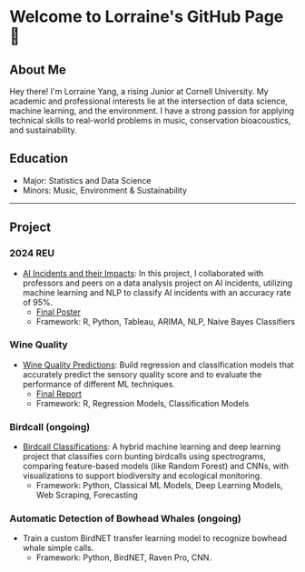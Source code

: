 # Welcome to Lorraine's GitHub Page 👋

## About Me
Hey there! I'm Lorraine Yang, a rising Junior at Cornell University. 
My academic and professional interests lie at the intersection of data science, machine learning, and the environment.
I have a strong passion for applying technical skills to real-world problems in music, conservation bioacoustics, and sustainability.

## Education
-  Major: Statistics and Data Science
-  Minors: Music, Environment & Sustainability

---

## Project

### 2024 REU
- [AI Incidents and their Impacts](https://github.com/schmidtfrank/AI-Incident-Research): In this project, I collaborated with professors and peers on a data analysis project on AI incidents, utilizing machine learning and NLP to classify AI incidents with an accuracy rate of 95%.
  - [Final Poster](https://drive.google.com/file/d/1C5ZSwyA3OtkQiUACJ0bklYfywTTckc8c/view?pli=1)
  - Framework: R, Python, Tableau, ARIMA, NLP, Naive Bayes Classifiers

### Wine Quality
- [Wine Quality Predictions](https://github.com/dyang0910/Wine-Quality-Prediction): Build regression and classification models that accurately predict the sensory quality score and to evaluate the performance of different ML techniques.
  - [Final Report](https://docs.google.com/document/d/1q9vkfAoFUbGqNIYz1vkdpG2CViPg337FwgvHLh9xOB4/edit?tab=t.0)
  - Framework: R, Regression Models, Classification Models

### Birdcall (ongoing)
- [Birdcall Classifications](https://github.com/dyang0910/Birdcall-Classifications): A hybrid machine learning and deep learning project that classifies corn bunting birdcalls using spectrograms, comparing feature-based models (like Random Forest) and CNNs, with visualizations to support biodiversity and ecological monitoring.
  - Framework: Python, Classical ML Models, Deep Learning Models, Web Scraping, Forecasting

### Automatic Detection of Bowhead Whales (ongoing)
- Train a custom BirdNET transfer learning model to recognize bowhead whale simple calls.
  - Framework: Python, BirdNET, Raven Pro, CNN.

